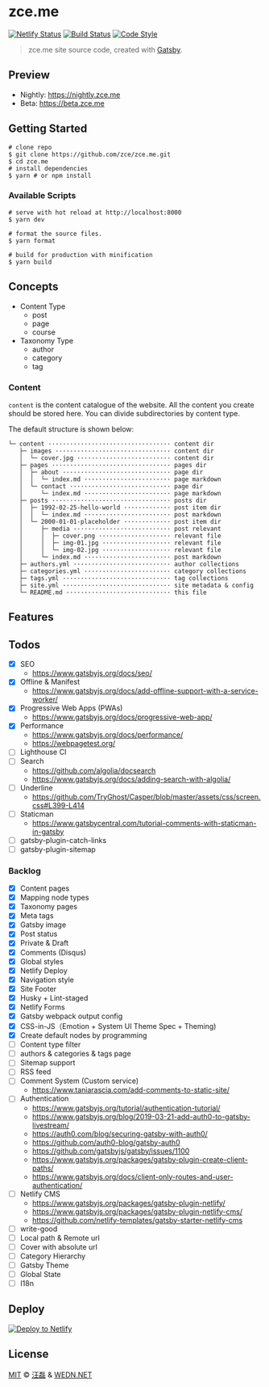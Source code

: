 # zce.me

[![Netlify Status][netlify-image]][netlify-url]
[![Build Status][actions-image]][actions-url]
[![Code Style][style-image]][style-url]

> zce.me site source code, created with [Gatsby](https://www.gatsbyjs.org).

## Preview

- Nightly: https://nightly.zce.me
- Beta: https://beta.zce.me

## Getting Started

```shell
# clone repo
$ git clone https://github.com/zce/zce.me.git
$ cd zce.me
# install dependencies
$ yarn # or npm install
```

### Available Scripts

```shell
# serve with hot reload at http://localhost:8000
$ yarn dev

# format the source files.
$ yarn format

# build for production with minification
$ yarn build
```

## Concepts

- Content Type
  - post
  - page
  - course
- Taxonomy Type
  - author
  - category
  - tag

### Content

`content` is the content catalogue of the website. All the content you create should be stored here. You can divide subdirectories by content type.

The default structure is shown below:

```
└─ content ·································· content dir
   ├─ images ································ content dir
   │  └─ cover.jpg ·························· content dir
   ├─ pages ································· pages dir
   │  ├─ about ······························ page dir
   │  │  └─ index.md ························ page markdown
   │  └─ contact ···························· page dir
   │     └─ index.md ························ page markdown
   ├─ posts ································· posts dir
   │  ├─ 1992-02-25-hello-world ············· post item dir
   │  │  └─ index.md ························ post markdown
   │  └─ 2000-01-01-placeholder ············· post item dir
   │     ├─ media ··························· post relevant
   │     │  ├─ cover.png ···················· relevant file
   │     │  ├─ img-01.jpg ··················· relevant file
   │     │  └─ img-02.jpg ··················· relevant file
   │     └─ index.md ························ post markdown
   ├─ authors.yml ··························· author collections
   ├─ categories.yml ························ category collections
   ├─ tags.yml ······························ tag collections
   ├─ site.yml ······························ site metadata & config
   └─ README.md ····························· this file
```

## Features

<!-- TODO -->

## Todos

- [x] SEO
  - https://www.gatsbyjs.org/docs/seo/
- [x] Offline & Manifest
  - https://www.gatsbyjs.org/docs/add-offline-support-with-a-service-worker/
- [x] Progressive Web Apps (PWAs)
  - https://www.gatsbyjs.org/docs/progressive-web-app/
- [x] Performance
  - https://www.gatsbyjs.org/docs/performance/
  - https://webpagetest.org/
- [ ] Lighthouse CI
- [ ] Search
  - https://github.com/algolia/docsearch
  - https://www.gatsbyjs.org/docs/adding-search-with-algolia/
- [ ] Underline
  - https://github.com/TryGhost/Casper/blob/master/assets/css/screen.css#L399-L414
- [ ] Staticman
  - https://www.gatsbycentral.com/tutorial-comments-with-staticman-in-gatsby
- [ ] gatsby-plugin-catch-links
- [ ] gatsby-plugin-sitemap

### Backlog

- [x] Content pages
- [x] Mapping node types
- [x] Taxonomy pages
- [x] Meta tags
- [x] Gatsby image
- [x] Post status
- [x] Private & Draft
- [x] Comments (Disqus)
- [x] Global styles
- [x] Netlify Deploy
- [x] Navigation style
- [x] Site Footer
- [x] Husky + Lint-staged
- [x] Netlify Forms
- [x] Gatsby webpack output config
- [x] CSS-in-JS（Emotion + System UI Theme Spec + Theming)
- [x] Create default nodes by programming
- [ ] Content type filter
- [ ] authors & categories & tags page
- [ ] Sitemap support
- [ ] RSS feed
- [ ] Comment System (Custom service)
  - https://www.taniarascia.com/add-comments-to-static-site/
- [ ] Authentication
  - https://www.gatsbyjs.org/tutorial/authentication-tutorial/
  - https://www.gatsbyjs.org/blog/2019-03-21-add-auth0-to-gatsby-livestream/
  - https://auth0.com/blog/securing-gatsby-with-auth0/
  - https://github.com/auth0-blog/gatsby-auth0
  - https://github.com/gatsbyjs/gatsby/issues/1100
  - https://www.gatsbyjs.org/packages/gatsby-plugin-create-client-paths/
  - https://www.gatsbyjs.org/docs/client-only-routes-and-user-authentication/
- [ ] Netlify CMS
  - https://www.gatsbyjs.org/packages/gatsby-plugin-netlify/
  - https://www.gatsbyjs.org/packages/gatsby-plugin-netlify-cms/
  - https://github.com/netlify-templates/gatsby-starter-netlify-cms
- [ ] write-good
- [ ] Local path & Remote url
- [ ] Cover with absolute url
- [ ] Category Hierarchy
- [ ] Gatsby Theme
- [ ] Global State
- [ ] I18n

## Deploy

[![Deploy to Netlify][deploy-image]][deploy-url]

## License

[MIT](LICENSE) &copy; [汪磊](https://zce.me) &amp; [WEDN.NET](https://wedn.net)

[netlify-image]: https://api.netlify.com/api/v1/badges/cabdddaa-eb82-4780-b97e-fdf636c55314/deploy-status
[netlify-url]: https://app.netlify.com/sites/zce/deploys
[actions-image]: https://github.com/zce/zce.me/workflows/CI/badge.svg
[actions-url]: https://github.com/zce/zce.me/actions
[style-image]: https://img.shields.io/badge/code%20style-standard-brightgreen.svg
[style-url]: https://standardjs.com
[deploy-image]: https://www.netlify.com/img/deploy/button.svg
[deploy-url]: https://app.netlify.com/start/deploy?repository=https://github.com/zce/zce.me
